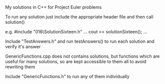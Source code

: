 My solutions in C++ for Project Euler problems

To run any solution just include the appropriate header file and then call solution<ProblemNumber>()

e.g. #include "016\SolutionSixteen.h" ... cout << solutionSixteen(); ...

Include "TestAnswers.h" and run testAnswers() to run each solution and verify it's answer

GenericFunctions.cpp does not contains solutions, but functions which are useful for many solutions, so are kept accessible to them all to avoid rewriting them

Include "GenericFunctions.h" to run any of them individually
